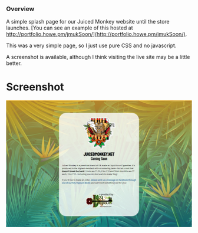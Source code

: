 ### Overview

A simple splash page for our Juiced Monkey website until the store launches. [You can see an example of this hosted at http://portfolio.howe.pm/jmukSoon/](http://portfolio.howe.pm/jmukSoon/).



This was a very simple page, so I just use pure CSS and no javascript.



A screenshot is available, although I think visiting the live site may be a little better.



# Screenshot

![](readme/img/screen.png)